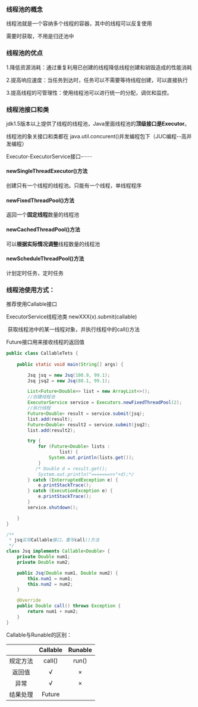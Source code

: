 ### 线程池的概念

线程池就是一个容纳多个线程的容器，其中的线程可以反复使用

需要时获取，不用是归还池中

### 线程池的优点

1.降低资源消耗：通过重复利用已创建的线程降低线程创建和销毁造成的性能消耗

2.提高响应速度：当任务到达时，任务可以不需要等待线程创建，可以直接执行

3.提高线程的可管理性：使用线程池可以进行统一的分配，调优和监控。

### 线程池接口和类

jdk1.5版本以上提供了线程的线程池，Java里面线程池的**顶级接口是Executor**。

线程池的象关接口和类都在 java.util.concurent()并发编程包下（JUC编程--高并发编程）

Executor-ExecutorService接口-······

#### newSingleThreadExecutor()方法

创建只有一个线程的线程池。只能有一个线程，单线程程序

#### newFixedThreadPool()方法

返回一个**固定线程**数量的线程池

#### newCachedThreadPool()方法

可以**根据实际情况调整**线程数量的线程池

#### newScheduleThreadPool()方法

计划定时任务，定时任务

### 线程池使用方式：

推荐使用Callable接口 

ExecutorService线程池类  newXXX(x).submit(callable)

​	获取线程池中的某一线程对象，并执行线程中的call()方法

Future接口用来接收线程的返回值

```java
public class CallableTets {
 
    public static void main(String[] args) {

        Jsq jsq = new Jsq(100.9, 99.1);
        Jsq jsq2 = new Jsq(88.1, 99.1);

        List<Future<Double>> list = new ArrayList<>();
        //创建线程池
        ExecutorService service = Executors.newFixedThreadPool(2);
        //执行线程
        Future<Double> result = service.submit(jsq);
        list.add(result);
        Future<Double> result2 = service.submit(jsq2);
        list.add(result2);

        try {
            for (Future<Double> lists :
                    list) {
                System.out.println(lists.get());
            }
           /* Double d = result.get();
            System.out.println("=======>>"+d);*/
        } catch (InterruptedException e) {
            e.printStackTrace();
        } catch (ExecutionException e) {
            e.printStackTrace();
        }
        service.shutdown();

    }
}

/**
 * jsq实现Callable接口，重写call()方法
 */
class Jsq implements Callable<Double> {
    private Double num1;
    private Double num2;

    public Jsq(Double num1, Double num2) {
        this.num1 = num1;
        this.num2 = num2;
    }

    @Override
    public Double call() throws Exception {
        return num1 + num2;
    }
}
```

Callable与Runable的区别：

|          | Callable | Runable |
| :------: | :------: | :-----: |
| 规定方法 |  call()  |  run()  |
|  返回值  |    √     |    ×    |
|   异常   |    √     |    ×    |
| 结果处理 |  Future  |         |

